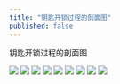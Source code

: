 ```yaml
---
title: "钥匙开锁过程的剖面图"
published: false
---
```

钥匙开锁过程的剖面图

![](./1.jpg)
![](./2.jpg)
![](./3.jpg)
![](./4.jpg)
![](./5.jpg)
![](./6.jpg)
![](./7.jpg)
![](./8.jpg)
![](./9.jpg)
